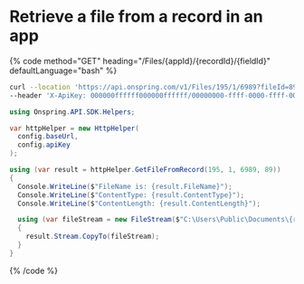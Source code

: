 # Retrieve a file from a record in an app

{% code method="GET" heading="/Files/{appId}/{recordId}/{fieldId}" defaultLanguage="bash" %}

```bash
curl --location 'https://api.onspring.com/v1/Files/195/1/6989?fileId=89' \
--header 'X-ApiKey: 000000ffffff000000ffffff/00000000-ffff-0000-ffff-000000000000'
```

```csharp
using Onspring.API.SDK.Helpers;

var httpHelper = new HttpHelper(
  config.baseUrl,
  config.apiKey
);

using (var result = httpHelper.GetFileFromRecord(195, 1, 6989, 89))
{
  Console.WriteLine($"FileName is: {result.FileName}");
  Console.WriteLine($"ContentType: {result.ContentType}");
  Console.WriteLine($"ContentLength: {result.ContentLength}");

  using (var fileStream = new FileStream($"C:\Users\Public\Documents\{result.FileName}", FileMode.Create))
  {
    result.Stream.CopyTo(fileStream);
  }
}
```

{% /code %}
